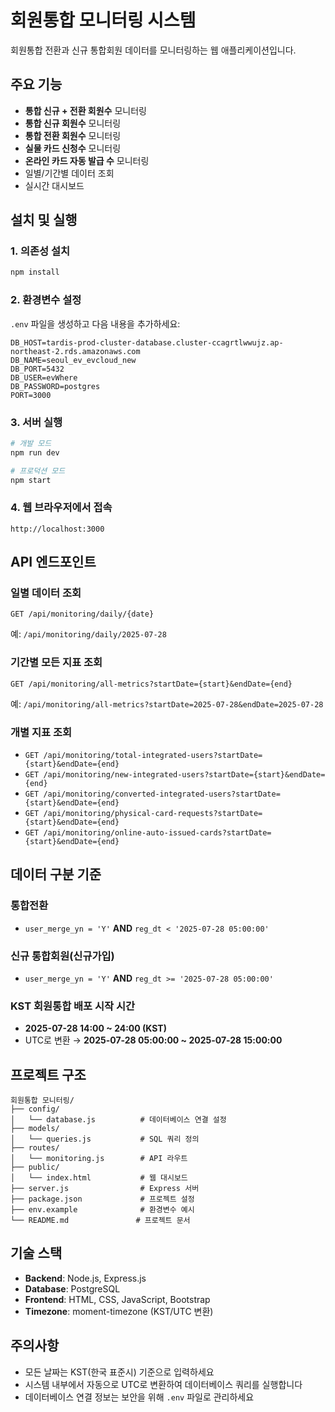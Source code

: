 # 회원통합 모니터링 시스템

회원통합 전환과 신규 통합회원 데이터를 모니터링하는 웹 애플리케이션입니다.

## 주요 기능

- **통합 신규 + 전환 회원수** 모니터링
- **통합 신규 회원수** 모니터링  
- **통합 전환 회원수** 모니터링
- **실물 카드 신청수** 모니터링
- **온라인 카드 자동 발급 수** 모니터링
- 일별/기간별 데이터 조회
- 실시간 대시보드

## 설치 및 실행

### 1. 의존성 설치
```bash
npm install
```

### 2. 환경변수 설정
`.env` 파일을 생성하고 다음 내용을 추가하세요:

```env
DB_HOST=tardis-prod-cluster-database.cluster-ccagrtlwwujz.ap-northeast-2.rds.amazonaws.com
DB_NAME=seoul_ev_evcloud_new
DB_PORT=5432
DB_USER=evWhere
DB_PASSWORD=postgres
PORT=3000
```

### 3. 서버 실행
```bash
# 개발 모드
npm run dev

# 프로덕션 모드
npm start
```

### 4. 웹 브라우저에서 접속
```
http://localhost:3000
```

## API 엔드포인트

### 일별 데이터 조회
```
GET /api/monitoring/daily/{date}
```
예: `/api/monitoring/daily/2025-07-28`

### 기간별 모든 지표 조회
```
GET /api/monitoring/all-metrics?startDate={start}&endDate={end}
```
예: `/api/monitoring/all-metrics?startDate=2025-07-28&endDate=2025-07-28`

### 개별 지표 조회
- `GET /api/monitoring/total-integrated-users?startDate={start}&endDate={end}`
- `GET /api/monitoring/new-integrated-users?startDate={start}&endDate={end}`
- `GET /api/monitoring/converted-integrated-users?startDate={start}&endDate={end}`
- `GET /api/monitoring/physical-card-requests?startDate={start}&endDate={end}`
- `GET /api/monitoring/online-auto-issued-cards?startDate={start}&endDate={end}`

## 데이터 구분 기준

### 통합전환
- `user_merge_yn = 'Y'` **AND** `reg_dt < '2025-07-28 05:00:00'`

### 신규 통합회원(신규가입)
- `user_merge_yn = 'Y'` **AND** `reg_dt >= '2025-07-28 05:00:00'`

### KST 회원통합 배포 시작 시간
- **2025-07-28 14:00 ~ 24:00 (KST)**
- UTC로 변환 → **2025-07-28 05:00:00 ~ 2025-07-28 15:00:00**

## 프로젝트 구조

```
회원통합 모니터링/
├── config/
│   └── database.js          # 데이터베이스 연결 설정
├── models/
│   └── queries.js           # SQL 쿼리 정의
├── routes/
│   └── monitoring.js        # API 라우트
├── public/
│   └── index.html           # 웹 대시보드
├── server.js                # Express 서버
├── package.json             # 프로젝트 설정
├── env.example              # 환경변수 예시
└── README.md               # 프로젝트 문서
```

## 기술 스택

- **Backend**: Node.js, Express.js
- **Database**: PostgreSQL
- **Frontend**: HTML, CSS, JavaScript, Bootstrap
- **Timezone**: moment-timezone (KST/UTC 변환)

## 주의사항

- 모든 날짜는 KST(한국 표준시) 기준으로 입력하세요
- 시스템 내부에서 자동으로 UTC로 변환하여 데이터베이스 쿼리를 실행합니다
- 데이터베이스 연결 정보는 보안을 위해 `.env` 파일로 관리하세요 
